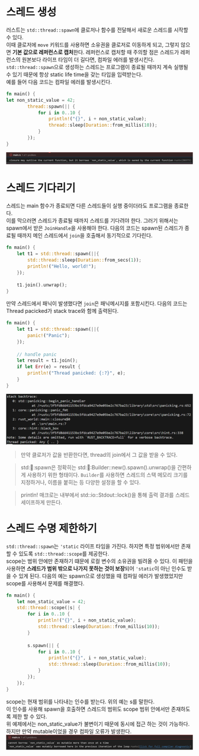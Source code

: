 # 스레드 생성
러스트는 `std::thread::spawn`에 클로저나 함수를 전달해서 새로운 스레드를 시작할 수 있다.  
이때 클로저에 `move` 키워드를 사용하면 소유권을 클로저로 이동하게 되고, 그렇지 않으면 **기본 값으로 레퍼런스로 캡처**한다. 레퍼런스로 캡처할 때 주의할 점은 스레드가 레퍼런스의 원본보다 라이프 타임이 더 길다면, 컴파일 에러를 발생시킨다.  
`std::thread::spawn`으로 생성하는 스레드는 프로그램이 종료될 때까지 계속 실행될 수 있기 때문에 항상 static life time을 갖는 타입을 입력받는다.  
예를 들어 다음 코드는 컴파일 에러를 발생시킨다.
```rust
fn main() {
let non_static_value = 42;
        thread::spawn(|| {
            for i in 0..10 {
                println!("{}", i + non_static_value);
                thread::sleep(Duration::from_millis(10));
            }
        });
}
```
![alt text](image.png)  

# 스레드 기다리기
스레드는 main 함수가 종료되면 다른 스레드들이 실행 중이더라도 프로그램을 종료한다.  
이를 막으러면 스레드가 종료될 때까지 스레드를 기다려야 한다. 그러기 위해서는 spawn에서 받은 `JoinHandle`을 사용해야 한다.
다음의 코드는 spawn된 스레드가 종료될 때까지 메인 스레드에서 `join`을 호출해서 동기적으로 기다린다.
```rust
fn main() {
    let t1 = std::thread::spawn(||{
        std::thread::sleep(Duration::from_secs(1));
        println!("Hello, world!");
    });
    
    t1.join().unwrap();
}
```
만약 스레드에서 패닉이 발생했다면 `join`은 패닉메시지를 포함시킨다.
다음의 코드는 Thread pacicked가 stack trace와 함께 출력된다.
```rust
fn main() {
    let t1 = std::thread::spawn(||{
        panic!("Panic");
    });
    
    // handle panic
    let result = t1.join();
    if let Err(e) = result {
        println!("Thread panicked: {:?}", e);
    }
}
```
![alt text](image-1.png)

> 만약 클로저가 값을 반환한다면, thread의 join에서 그 값을 받을 수 있다.  

> std::thread::spawn은 정확히는 std::thread::Builder::new().spawn().unwrap()을 간편하게 사용하기 위한 형태이다. `Builder`를 사용하면 스레드의 스택 메모리 크기를 지정하거나, 이름을 붙히는 등 다양한 설정을 할 수 있다.

> println! 매크로는 내부에서 std::io::Stdout::lock()을 통해 출력 결과를 스레드 세이프하게 만든다.

# 스레드 수명 제한하기
`std::thread::spawn`는 `'static` 라이프 타임을 가진다. 하지면 특정 범위에서만 존재할 수 있도록 `std::thread::scope`를 제공한다.  
scope는 범위 안에만 존재하기 떄문에 로컬 변수의 소유권을 빌려올 수 있다. 이 패턴을 사용하면 **스레드가 범위 밖으로 나가지 못하는 것이 보장**되어 `'static`이 아닌 인수도 받을 수 있게 된다.
다음의 예는 spawn으로 생성했을 때 컴파일 에러가 발생했었지만 scope를 사용해서 문제를 해결했다.
```rust
fn main() {
    let non_static_value = 42;
    std::thread::scope(|s| {
        for i in 0..10 {
            println!("{}", i + non_static_value);
            std::thread::sleep(Duration::from_millis(10));
        }
        
        s.spawn(|| {
            for i in 0..10 {
                println!("{}", i + non_static_value);
                std::thread::sleep(Duration::from_millis(10));
            }
        });
    });
}
```
scope는 현재 범위를 나타내는 인수를 받는다. 위의 예는 s를 말한다.  
이 인수를 사용해 spawn을 호출하면 스레드의 범위도 scope 범위 안에서만 존재하도록 제한 할 수 있다.  
위 예제에서는 non_static_value가 불변이기 때문에 동시에 접근 하는 것이 가능하다. 하지만 만약 mutable이었을 경우 컴파일 오류가 발생한다.
![alt text](image-2.png)